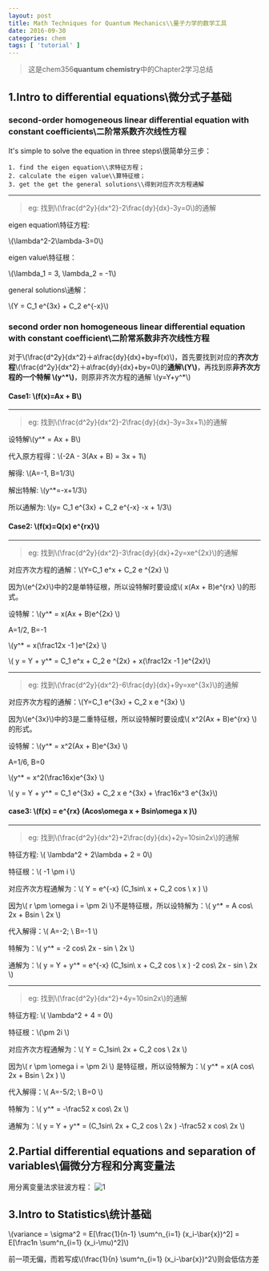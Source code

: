 ```yaml
---
layout: post
title: Math Techniques for Quantum Mechanics\\量子力学的数学工具
date: 2016-09-30
categories: chem
tags: [ 'tutorial' ]
---
```

>这是chem356**quantum chemistry**中的Chapter2学习总结

1.Intro to differential equations\\微分式子基础
------------------------------------------------------

### second-order homogeneous linear differential equation with constant coefficients\\二阶常系数齐次线性方程

It's simple to solve the equation in three steps\\很简单分三步：


	1. find the eigen equation\\求特征方程；
	2. calculate the eigen value\\算特征根；
	3. get the get the general solutions\\得到对应齐次方程通解
___
>eg: 找到\\(\frac{d^2y}{dx^2}-2\frac{dy}{dx}-3y=0\\)的通解

eigen equation\\特征方程:

\\(\lambda^2-2\lambda-3=0\\)

eigen value\\特征根：

\\(\lambda_1 = 3, \lambda_2 = -1\\)

general solutions\\通解：

\\(Y = C_1 e^{3x} + C_2 e^{-x}\\)

### second order non homogeneous linear differential equation with constant coefficient\\二阶常系数非齐次线性方程

对于\\(\frac{d^2y}{dx^2}＋a\frac{dy}{dx}+by=f(x)\\)，首先要找到对应的**齐次方程**\\(\frac{d^2y}{dx^2}＋a\frac{dy}{dx}+by=0\\)的**通解\\(Y\\)**，再找到原**非齐次方程的一个特解 \\(y^\*\\)**，则原非齐次方程的通解 \\(y=Y+y^*\\)

#### Case1: \\(f(x)=Ax + B\\)
___
>eg: 找到\\(\frac{d^2y}{dx^2}-2\frac{dy}{dx}-3y=3x+1\\)的通解

设特解\\(y^* = Ax + B\\)

代入原方程得：\\(-2A - 3(Ax + B) = 3x + 1\\)

解得: \\(A=-1, B=1/3\\)

解出特解: \\(y^*=-x+1/3\\)

所以通解为: \\(y= C_1 e^{3x} + C_2 e^{-x} -x + 1/3\\)

#### Case2: \\(f(x)=Q(x) e^{rx}\\)
___

>eg: 找到\\(\frac{d^2y}{dx^2}-3\frac{dy}{dx}+2y=xe^{2x}\\)的通解

对应齐次方程的通解：\\(Y=C_1 e^x + C_2 e ^{2x}  \\)

因为\\(e^{2x}\\)中的2是单特征根，所以设特解时要设成\\( x(Ax + B)e^{rx} \\)的形式。

设特解：\\(y^* = x(Ax + B)e^{2x} \\)

A=1/2, B=-1

\\(y^* = x(\frac12x -1 )e^{2x} \\)

\\( y = Y + y^* = C_1 e^x + C_2 e ^{2x} + x(\frac12x -1 )e^{2x}\\)

___

>eg: 找到\\(\frac{d^2y}{dx^2}-6\frac{dy}{dx}+9y=xe^{3x}\\)的通解

对应齐次方程的通解：\\(Y=C_1 e^{3x} + C_2 x e ^{3x}  \\) 

因为\\(e^{3x}\\)中的3是二重特征根，所以设特解时要设成\\( x^2(Ax + B)e^{rx} \\)的形式。

设特解：\\(y^* = x^2(Ax + B)e^{3x} \\)

A=1/6, B=0

\\(y^* = x^2(\frac16x)e^{3x} \\)

\\( y = Y + y^* = C_1 e^{3x} + C_2 x e ^{3x} + \frac16x^3 e^{3x}\\)

#### case3: \\(f(x) = e^{rx} (Acos\omega x + Bsin\omega x )\\)
___
>eg:
找到\\(\frac{d^2y}{dx^2}+2\frac{dy}{dx}+2y=10sin2x\\)的通解

特征方程: \\( \lambda^2 + 2\lambda + 2 = 0\\)

特征根：\\( -1 \pm i \\)

对应齐次方程通解为：\\(  Y = e^{-x} (C_1sin\ x + C_2 cos \ x )  \\)

因为\\(  r \pm \omega i = \pm 2i   \\)不是特征根，所以设特解为：\\(   y^* = A cos\  2x + Bsin \ 2x  \\)

代入解得：\\( A=-2; \ B=-1    \\)

特解为：\\(  y^* = -2 cos\  2x - sin \ 2x   \\)

通解为：\\(  y = Y + y^* = e^{-x} (C_1sin\ x + C_2 cos \ x ) -2 cos\  2x - sin \ 2x  \\)

___
>eg:
找到\\(\frac{d^2y}{dx^2}+4y=10sin2x\\)的通解

特征方程: \\( \lambda^2 + 4 = 0\\)

特征根：\\(\pm 2i \\)

对应齐次方程通解为：\\(  Y = C_1sin\ 2x + C_2 cos \ 2x  \\)

因为\\(  r \pm \omega i = \pm 2i   \\) 是特征根，所以设特解为：\\( y^* = x(A cos\  2x + Bsin \ 2x ) \\)

代入解得：\\( A=-5/2; \ B=0    \\)

特解为：\\(  y^* = -\frac52 x cos\  2x   \\)

通解为：\\(  y = Y + y^* = (C_1sin\ 2x + C_2 cos \ 2x ) -\frac52 x cos\  2x  \\)

2.Partial differential equations and separation of variables\\偏微分方程和分离变量法
------------------------------------------------------
用分离变量法求驻波方程：
![1](http://ww3.sinaimg.cn/mw690/8db2c8cbgw1f8paunw93lj21kw2oiu0x.jpg)


3.Intro to Statistics\\统计基础
------------------------------------------------------

\\(variance = \sigma^2 = E[\frac{1}{n-1} \sum^n_{i=1} (x_i-\bar{x})^2] = E[\frac1n \sum^n_{i=1} (x_i-\mu)^2]\\)

前一项无偏，而若写成\\(\frac{1}{n} \sum^n_{i=1} (x_i-\bar{x})^2\\)则会低估方差

